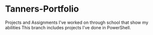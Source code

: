 # Tanners-Portfolio
Projects and Assignments I've worked on through school that show my abilities
This branch includes projects I've done in PowerShell.

